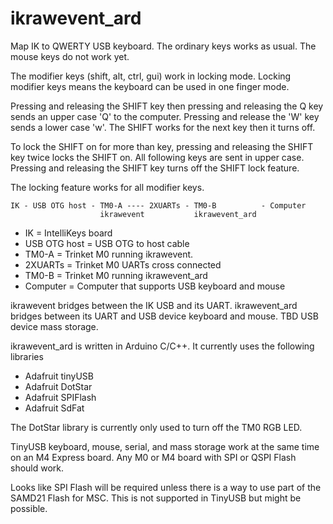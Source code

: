 # ikrawevent_ard

Map IK to QWERTY USB keyboard. The ordinary keys works as usual. The mouse
keys do not work yet.

The modifier keys (shift, alt, ctrl, gui) work in locking mode. Locking
modifier keys means the keyboard can be used in one finger mode.

Pressing and releasing the SHIFT key then pressing and releasing the Q key
sends an upper case 'Q' to the computer. Pressing and release the 'W' key sends
a lower case 'w'. The SHIFT works for the next key then it turns off.

To lock the SHIFT on for more than key, pressing and releasing the SHIFT key
twice locks the SHIFT on. All following keys are sent in upper case. Pressing
and releasing the SHIFT key turns off the SHIFT lock feature.

The locking feature works for all modifier keys.

```
IK - USB OTG host - TM0-A ---- 2XUARTs - TM0-B          - Computer
                    ikrawevent           ikrawevent_ard
```
* IK = IntelliKeys board
* USB OTG host = USB OTG to host cable
* TM0-A = Trinket M0 running ikrawevent.
* 2XUARTs = Trinket M0 UARTs cross connected
* TM0-B = Trinket M0 running ikrawevent_ard
* Computer = Computer that supports USB keyboard and mouse

ikrawevent bridges between the IK USB and its UART. ikrawevent_ard bridges
between its UART and USB device keyboard and mouse. TBD USB device
mass storage.

ikrawevent_ard is written in Arduino C/C++. It currently uses the following
libraries

* Adafruit tinyUSB
* Adafruit DotStar
* Adafruit SPIFlash
* Adafruit SdFat

The DotStar library is currently only used to turn off the TM0 RGB LED.

TinyUSB keyboard, mouse, serial, and mass storage work at the same time on
an M4 Express board. Any M0 or M4 board with SPI or QSPI Flash should work.

Looks like SPI Flash will be required unless there is a way to use part of the
SAMD21 Flash for MSC. This is not supported in TinyUSB but might be possible.
